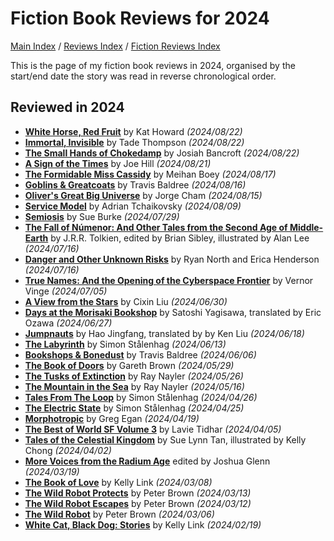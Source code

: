 # Fiction Book Reviews for 2024

[Main Index](../../../README.md) / [Reviews Index](../../README.md) / [Fiction Reviews Index](../README.md)

This is the page of my fiction book reviews in 2024, organised by the start/end date the story was read in reverse chronological order.

## Reviewed in 2024

- [**White Horse, Red Fruit**](20240822-WhiteHorseRedFruit.md) by Kat Howard *(2024/08/22)*
- [**Immortal, Invisible**](20240822-ImmortalInvisible.md) by Tade Thompson *(2024/08/22)*
- [**The Small Hands of Chokedamp**](20240822-SmallHandsChokedamp.md) by Josiah Bancroft *(2024/08/22)*
- [**A Sign of the Times**](20240821-SignTimes.md) by Joe Hill *(2024/08/21)*
- [**The Formidable Miss Cassidy**](20240817-FormidableMissCassidy.md) by Meihan Boey *(2024/08/17)*
- [**Goblins & Greatcoats**](20240816-GoblinsGreatcoats.md) by Travis Baldree *(2024/08/16)*
- [**Oliver's Great Big Universe**](20240815-OliverGreatBigUniverse.md) by Jorge Cham *(2024/08/15)*
- [**Service Model**](20240809-ServiceModel.md) by Adrian Tchaikovsky *(2024/08/09)*
- [**Semiosis**](20240729-Semiosis.md) by Sue Burke *(2024/07/29)*
- [**The Fall of Númenor: And Other Tales from the Second Age of Middle-Earth**](20240716-FallNumenor.md) by J.R.R. Tolkien, edited by Brian Sibley, illustrated by Alan Lee *(2024/07/16)*
- [**Danger and Other Unknown Risks**](20240716-DangerOtherUnknownRisks.md) by Ryan North and Erica Henderson *(2024/07/16)*
- [**True Names: And the Opening of the Cyberspace Frontier**](20240705-TrueNamesOpeningCyberspace.md) by Vernor Vinge *(2024/07/05)*
- [**A View from the Stars**](20240630-ViewStars.md) by Cixin Liu *(2024/06/30)*
- [**Days at the Morisaki Bookshop**](20240627-DaysMorisakiBookshop.md) by Satoshi Yagisawa, translated by Eric Ozawa *(2024/06/27)*
- [**Jumpnauts**](20240618-Jumpnauts.md) by Hao Jingfang, translated by by Ken Liu *(2024/06/18)*
- [**The Labyrinth**](20240613-Labyrinth.md) by Simon Stålenhag *(2024/06/13)*
- [**Bookshops & Bonedust**](20240606-BookshopsBonedust.md) by Travis Baldree *(2024/06/06)*
- [**The Book of Doors**](20240529-BookOfDoors.md) by Gareth Brown *(2024/05/29)*
- [**The Tusks of Extinction**](20240526-TusksExtinction.md) by Ray Nayler *(2024/05/26)*
- [**The Mountain in the Sea**](20240516-MountainSea.md) by Ray Nayler *(2024/05/16)*
- [**Tales From The Loop**](20240426-TalesLoop.md) by Simon Stålenhag *(2024/04/26)*
- [**The Electric State**](20240425-ElectricState.md) by Simon Stålenhag *(2024/04/25)*
- [**Morphotropic**](20240419-Morphotrophic.md) by Greg Egan *(2024/04/19)*
- [**The Best of World SF Volume 3**](20240405-BestWorldSF3.md) by Lavie Tidhar *(2024/04/05)*
- [**Tales of the Celestial Kingdom**](20240402-TalesCelestialKingdom.md) by Sue Lynn Tan, illustrated by Kelly Chong *(2024/04/02)*
- [**More Voices from the Radium Age**](20240319-MoveVoicesRadiumAge.md) edited by Joshua Glenn *(2024/03/19)*
- [**The Book of Love**](20240308-BookLove.md) by Kelly Link *(2024/03/08)*
- [**The Wild Robot Protects**](20240313-WildRobotProtects.md) by Peter Brown *(2024/03/13)*
- [**The Wild Robot Escapes**](20240312-WildRobotEscapes.md) by Peter Brown *(2024/03/12)*
- [**The Wild Robot**](20240306-WildRobot.md) by Peter Brown *(2024/03/06)*
- [**White Cat, Black Dog: Stories**](20240219-WhiteCatBlackDog.md) by Kelly Link *(2024/02/19)*
